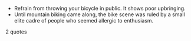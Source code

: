  - Refrain from throwing your bicycle in public. It shows poor upbringing.
 - Until mountain biking came along, the bike scene was ruled by a small elite cadre of people who seemed allergic to enthusiasm.

2 quotes